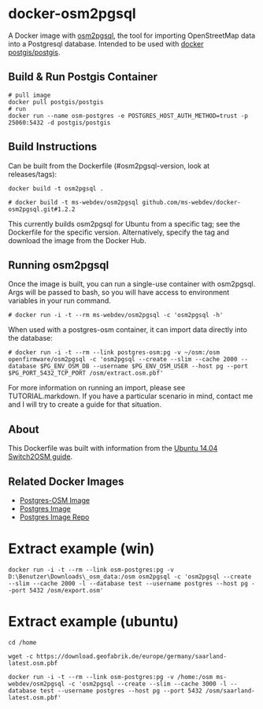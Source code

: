 # docker-osm2pgsql

A Docker image with [osm2pgsql](https://github.com/openstreetmap/osm2pgsql), the tool for importing OpenStreetMap data into a Postgresql database. Intended to be used with [docker postgis/postgis](https://registry.hub.docker.com/r/postgis/postgis/).

## Build & Run Postgis Container
```
# pull image
docker pull postgis/postgis
# run
docker run --name osm-postgres -e POSTGRES_HOST_AUTH_METHOD=trust -p 25060:5432 -d postgis/postgis
```

## Build Instructions

Can be built from the Dockerfile (#osm2pgsql-version, look at releases/tags):

    docker build -t osm2pgsql .
    
    # docker build -t ms-webdev/osm2pgsql github.com/ms-webdev/docker-osm2pgsql.git#1.2.2

This currently builds osm2pgsql for Ubuntu from a specific tag; see the Dockerfile for the specific version. Alternatively, specify the tag and download the image from the Docker Hub.

## Running osm2pgsql

Once the image is built, you can run a single-use container with osm2pgsql. Args will be passed to bash, so you will have access to environment variables in your run command.

    # docker run -i -t --rm ms-webdev/osm2pgsql -c 'osm2pgsql -h'

When used with a postgres-osm container, it can import data directly into the database:

    # docker run -i -t --rm --link postgres-osm:pg -v ~/osm:/osm openfirmware/osm2pgsql -c 'osm2pgsql --create --slim --cache 2000 --database $PG_ENV_OSM_DB --username $PG_ENV_OSM_USER --host pg --port $PG_PORT_5432_TCP_PORT /osm/extract.osm.pbf'

For more information on running an import, please see TUTORIAL.markdown. If you have a particular scenario in mind, contact me and I will try to create a guide for that situation.

## About

This Dockerfile was built with information from the [Ubuntu 14.04 Switch2OSM guide](http://switch2osm.org/serving-tiles/manually-building-a-tile-server-14-04/).

## Related Docker Images

* [Postgres-OSM Image](https://github.com/openfirmware/docker-postgres-osm)
* [Postgres Image](https://registry.hub.docker.com/_/postgres/)
* [Postgres Image Repo](https://github.com/docker-library/postgres)

# Extract example (win)

```
docker run -i -t --rm --link osm-postgres:pg -v D:\Benutzer\Downloads\_osm_data:/osm osm2pgsql -c 'osm2pgsql --create --slim --cache 2000 -l --database test --username postgres --host pg --port 5432 /osm/export.osm'
```

# Extract example (ubuntu)

```
cd /home

wget -c https://download.geofabrik.de/europe/germany/saarland-latest.osm.pbf

docker run -i -t --rm --link osm-postgres:pg -v /home:/osm ms-webdev/osm2pgsql -c 'osm2pgsql --create --slim --cache 3000 -l --database test --username postgres --host pg --port 5432 /osm/saarland-latest.osm.pbf'
```